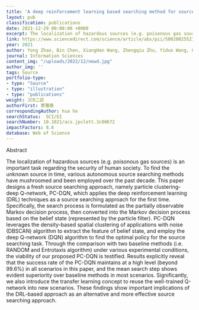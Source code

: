 ```yaml
---
title: 'A deep reinforcement learning based searching method for source localization'
layout: pub
classification: publications
date: 2021-12-29 00:00:00 +0000
excerpt: The localization of hazardous sources (e.g. poisonous gas sources) is an important task regarding the security of human society. To find the unknown source in time, various autonomous source searching methods have mushroomed and been employed over the past decade. This paper designs a fresh source searching approach, namely particle clustering-deep Q-network, PC-DQN, which applies the deep reinforcement learning (DRL) techniques as a source searching approach for the first time. Specifically, the search process is formulated as the partially observable Markov decision process, then converted into the Markov decision process based on the belief state (represented by the particle filter).
link: https://www.sciencedirect.com/science/article/abs/pii/S0020025521012615
year: 2021
author: Yong Zhao, Bin Chen, XiangHan Wang, Zhengqiu Zhu, Yiduo Wang, Guangquan Cheng, Rui Wang, Rongxiao Wang, Ming He, Yu Liu
journal: Information Sciences
content_img: "/uploads/2022/12/newd.jpg"
author_img: ''
tags: Source
portfolio-type:
- type: "Source"
- type: "illustration"
- type: "publications"
weight: JCR二区
authorFirst: 季雅泰
correspondingAuthor: hua he
searchStatus:  SCI/EI
searchNumber: 10.1021/acs.jpclett.3c00672
impactFactors: 8.6
database: Web of Science
---
```

Abstract

The localization of hazardous sources (e.g. poisonous gas sources) is an important task regarding the security of human society. To find the unknown source in time, various autonomous source searching methods have mushroomed and been employed over the past decade. This paper designs a fresh source searching approach, namely particle clustering-deep Q-network, PC-DQN, which applies the deep reinforcement learning (DRL) techniques as a source searching approach for the first time. Specifically, the search process is formulated as the partially observable Markov decision process, then converted into the Markov decision process based on the belief state (represented by the particle filter). PC-DQN leverages the density-based spatial clustering of applications with noise (DBSCAN) algorithm to extract the feature of belief state, and employ the deep Q-network (DQN) algorithm to find the optimal policy for the source searching task. Through the comparison with two baseline methods (i.e. RANDOM and Entrotaxis algorithm) under various experimental conditions, the viability of our proposed PC-DQN is testified. Results explicitly reveal that the success rate of the PC-DQN maintains at a high level (beyond 99.6%) in all scenarios in this paper, and the mean search step shows evident superiority over baseline methods in most scenarios. Significantly, we also introduce the transfer learning concept to reuse the well-trained Q-network into new scenarios. These findings show important implications of the DRL-based approach as an alternative and more effective source searching approach.